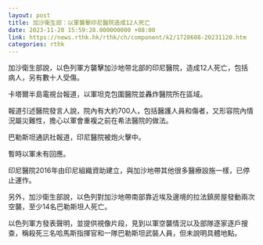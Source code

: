 ```yaml
---
layout: post
title: 加沙衛生部：以軍襲擊印尼醫院造成12人死亡
date: 2023-11-20 15:59:28.000000000 +08:00
link: https://news.rthk.hk/rthk/ch/component/k2/1728608-20231120.htm
categories: rthk
---
```


加沙衛生部說，以色列軍方襲擊加沙地带北部的印尼醫院，造成12人死亡，包括病人，另有數十人受傷。

卡塔爾半島電視台報道，以軍坦克包圍醫院並轟炸醫院所在區域。

報道引述醫院發言人說，院內有大約700人，包括醫護人員和傷者，又形容院內情況屬災難性，擔心以軍會重複之前在希法醫院的做法。

巴勒斯坦通訊社報道，印尼醫院被炮火擊中。

暫時以軍未有回應。

印尼醫院2016年由印尼組織資助建立，與加沙地帶其他很多醫療設施一樣，已停止運作。

另外，加沙衛生部說，以色列對加沙地帶南部靠近埃及邊境的拉法鎮房屋發動兩次空襲，至少14名巴勒斯坦人死亡。

以色列軍方發表聲明，並提供視像片段，見到以軍空襲情況以及部隊逐家逐戶搜查，稱殺死三名哈馬斯指揮官和一隊巴勒斯坦武裝人員，但未說明具體地點。
